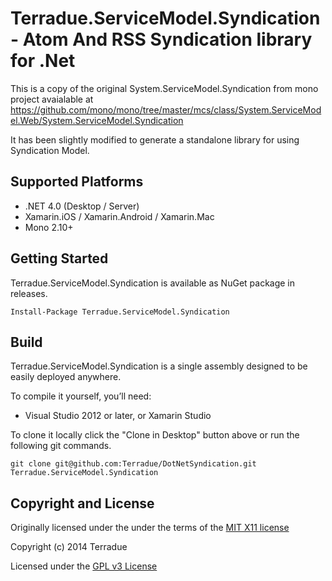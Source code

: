 # Terradue.ServiceModel.Syndication - Atom And RSS Syndication library for .Net

This is a copy of the original System.ServiceModel.Syndication from mono project avaialable at https://github.com/mono/mono/tree/master/mcs/class/System.ServiceModel.Web/System.ServiceModel.Syndication

It has been slightly modified to generate a standalone library for using Syndication Model.

## Supported Platforms

* .NET 4.0 (Desktop / Server)
* Xamarin.iOS / Xamarin.Android / Xamarin.Mac
* Mono 2.10+

## Getting Started

Terradue.ServiceModel.Syndication is available as NuGet package in releases.

```
Install-Package Terradue.ServiceModel.Syndication
```

## Build

Terradue.ServiceModel.Syndication is a single assembly designed to be easily deployed anywhere. 

To compile it yourself, you’ll need:

* Visual Studio 2012 or later, or Xamarin Studio

To clone it locally click the "Clone in Desktop" button above or run the 
following git commands.

```
git clone git@github.com:Terradue/DotNetSyndication.git Terradue.ServiceModel.Syndication
```

## Copyright and License

Originally licensed under the under the terms of the [MIT X11 license](https://github.com/Terradue/DotNetSyndication/blob/master/MIT.X11)

Copyright (c) 2014 Terradue

Licensed under the [GPL v3 License](https://github.com/Terradue/DotNetSyndication/blob/master/LICENSE.txt)


